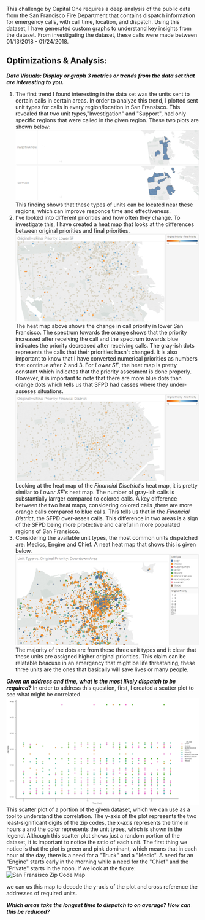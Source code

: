 This challenge by Capital One requires a deep analysis of the public data from the San Francisco Fire Department that contains dispatch 
information for emergency calls, with call time, location, and dispatch. Using this dataset, I have generated custom graphs to understand
key insights from the dataset. From investigating the dataset, these calls were made between 01/13/2018 - 01/24/2018.
## Optimizations & Analysis:
***Data Visuals: Display or graph 3 metrics or trends from the data set that are interesting to you.***
1. The first trend I found interesting in the data set was the units sent to certain calls in certain areas. In order to analyze this trend, I plotted sent unit types for calls in every region/location in San Fransisco. This revealed that two unit types,"Investigation" and "Support", had only specific regions that were called in the given region. These two plots are shown below:
![Investigation Regions](https://github.com/kmert10/Capital-One-SFPD-Challenge/blob/master/Website%20Graphs%20Images/cool%20thing%20part%201%20a.PNG?raw=true)
![Support Regions](https://github.com/kmert10/Capital-One-SFPD-Challenge/blob/master/Website%20Graphs%20Images/cool%20thing%20part%201%20b.PNG?raw=true)
This finding shows that these types of units can be located near these regions, which can improve responce time and effectiveness.
2. I've looked into different priorities and how often they change. To investigate this, I have created a heat map that looks at the differences between original priorities and final priorities.
![Change in Call Priority Heat Map](https://github.com/kmert10/Capital-One-SFPD-Challenge/blob/master/Website%20Graphs%20Images/Lower%20SF%20Original%20vs%20Final%20Prio%20Heat%20Map.PNG?raw=true)
The heat map above shows the change in call priority in lower San Fransisco. The spectrum towards the orange shows that the priority increased after receiving the call and the spectrum towards blue indicates the priority decreased after receiving calls. The gray-ish dots represents the calls that their priorities hasn't changed.  It is also important to know that I have converted numerical priorities as numbers that continue after 2 and 3. For *Lower SF*, the heat map is pretty constant which indicates that the priority assesment is done properly. However, it is important to note that there are more blue dots than orange dots which tells us that SFPD had casses where they under-asseses situations.
![Change in Call Priority Heat Map: Financial District](https://github.com/kmert10/Capital-One-SFPD-Challenge/blob/master/Website%20Graphs%20Images/Financial%20Dist%20Original%20vs%20Final%20Prio%20Heat%20Map.PNG?raw=true)
Looking at the heat map of the *Financial Disctrict's* heat map, it is pretty similar to *Lower SF's* heat map. The number of gray-ish calls is substantially larrger compared to colored calls. A key difference between the two heat maps, considering colored calls ,there are more orange calls compared to blue calls. This tells us that in the *Financial District*, the SFPD over-asses calls. This difference in two areas is a sign of the SFPD being more protective and careful in more populated regions of San Fransisco.
3. Considering the available unit types, the most common units dispatched are: Medics, Engine and Chief. A neat heat map that shows this is given below.
![Priority vs Unit Type Heat Map: Financial District](https://github.com/kmert10/Capital-One-SFPD-Challenge/blob/master/Website%20Graphs%20Images/Downtown%20Unit%20Type%20vs%20Original%20Prio%20Heat%20Map.PNG?raw=true)
The majority of the dots are from these three unit types and it clear that these units are assigned higher original priorities. This claim can be relatable beacuse in an emergency that might be life threataning, these three units are the ones that basically will save lives or many people.

***Given an address and time, what is the most likely dispatch to be required?***
In order to address this question, first, I created a scatter plot to see what might be correlated.
![Scatter Zip Unit Hour](https://github.com/kmert10/Capital-One-SFPD-Challenge/blob/master/Website%20Graphs%20Images/Scatter%20plot%20of%20zipcodes%20vs%20hours%20of%20units.png?raw=true)
This scatter plot of a portion of the given dataset, which we can use as a tool to understand the correlation. The y-axis of the plot represents the two least-significant digits of the zip codes, the x-axis represents the time in hours a and the color represents the unit types, which is shown in the legend. Although this scatter plot shows just a random portion of the dataset, it is important to notice the ratio of each unit. The first thing we notice is that the plot is green and pink dominant, which means that in each hour of the day, there is a need for a "Truck" and a "Medic". A need for an "Engine" starts early in the morning while a need for the "Chief" and the "Private" starts in the noon. If we look at the figure: 
![San Fransisco Zip Code Map](http://www.healthysf.org/bdi/outcomes/images/zip-map.jpg?raw=true) 

we can us this map to decode the y-axis of the plot and cross reference the addresses of required units. 


***Which areas take the longest time to dispatch to on average? How can this be reduced?***
